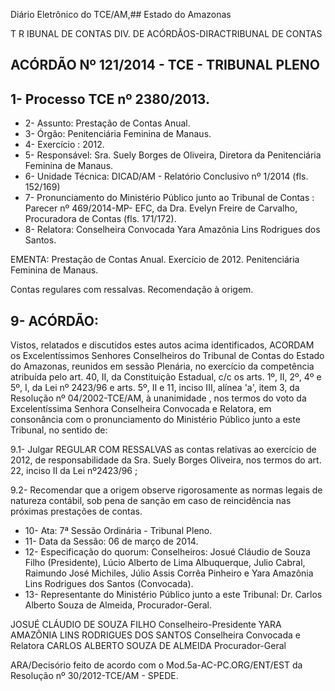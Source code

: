Diário Eletrônico do TCE/AM,## Estado do Amazonas

T R IBUNAL DE CONTAS DIV. DE ACÓRDÃOS-DIRACTRIBUNAL DE CONTAS

## ACÓRDÃO Nº 121/2014 - TCE - TRIBUNAL PLENO

## 1- Processo TCE nº 2380/2013.

- 2- Assunto: Prestação de Contas Anual.
- 3- Órgão: Penitenciária Feminina de Manaus.
- 4- Exercício : 2012.
- 5-  Responsável: Sra.  Suely  Borges  de  Oliveira,  Diretora  da  Penitenciária  Feminina  de Manaus.
- 6- Unidade Técnica: DICAD/AM - Relatório Conclusivo nº 1/2014 (fls. 152/169)
- 7-  Pronunciamento  do  Ministério  Público  junto  ao  Tribunal  de  Contas :  Parecer  nº 469/2014-MP-  EFC,  da  Dra.  Evelyn  Freire  de  Carvalho,  Procuradora  de  Contas  (fls. 171/172).
- 8- Relatora: Conselheira Convocada Yara Amazônia Lins Rodrigues dos Santos.

EMENTA: Prestação de Contas Anual. Exercício de 2012. Penitenciária Feminina de Manaus.

Contas regulares com ressalvas. Recomendação à origem.

## 9- ACÓRDÃO:

Vistos, relatados e discutidos estes autos acima identificados, ACORDAM os Excelentíssimos  Senhores  Conselheiros do Tribunal de Contas do Estado do Amazonas, reunidos em sessão Plenária, no exercício da competência atribuída pelo  art. 40, II, da Constituição Estadual, c/c os arts. 1º, II, 2º, 4º e 5º, I, da Lei nº 2423/96 e arts. 5º, II  e  11,  inciso  III,  alínea  'a',  item  3,  da  Resolução  nº  04/2002-TCE/AM, à  unanimidade , nos termos do voto  da Excelentíssima Senhora Conselheira Convocada e Relatora, em consonância com o pronunciamento do Ministério Público junto a este Tribunal, no sentido de:

9.1- Julgar REGULAR COM RESSALVAS as contas relativas ao exercício de 2012, de responsabilidade da Sra. Suely Borges Oliveira, nos termos do art. 22, inciso II da Lei nº2423/96 ;

9.2- Recomendar que a origem observe rigorosamente as normas legais de natureza contábil, sob pena de sanção em caso de reincidência nas próximas prestações de contas.

- 10- Ata: 7ª Sessão Ordinária - Tribunal Pleno.
- 11- Data da Sessão: 06 de março de 2014.
- 12- Especificação do quorum: Conselheiros: Josué Cláudio de Souza Filho (Presidente), Lúcio  Alberto  de  Lima  Albuquerque,  Julio  Cabral,  Raimundo  José  Michiles,  Júlio  Assis Corrêa Pinheiro e Yara Amazônia Lins Rodrigues dos Santos (Convocada).
- 13-  Representante  do  Ministério  Público  junto  a  este  Tribunal: Dr. Carlos  Alberto Souza de Almeida, Procurador-Geral.

JOSUÉ CLÁUDIO DE SOUZA FILHO Conselheiro-Presidente YARA AMAZÔNIA LINS RODRIGUES DOS SANTOS Conselheira Convocada e Relatora CARLOS ALBERTO SOUZA DE ALMEIDA Procurador-Geral

ARA/Decisório feito de acordo com o Mod.5a-AC-PC.ORG/ENT/EST da Resolução nº 30/2012-TCE/AM - SPEDE.